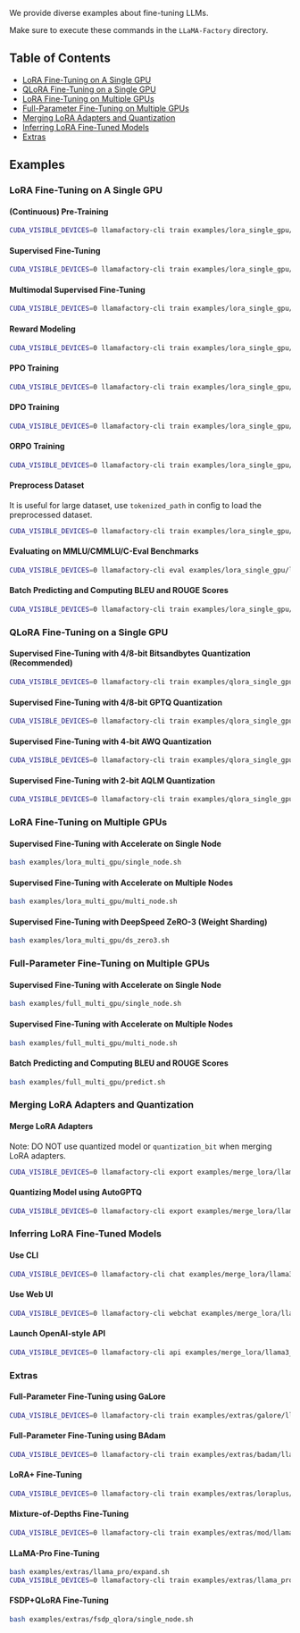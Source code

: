 We provide diverse examples about fine-tuning LLMs.

Make sure to execute these commands in the `LLaMA-Factory` directory.

## Table of Contents

- [LoRA Fine-Tuning on A Single GPU](#lora-fine-tuning-on-a-single-gpu)
- [QLoRA Fine-Tuning on a Single GPU](#qlora-fine-tuning-on-a-single-gpu)
- [LoRA Fine-Tuning on Multiple GPUs](#lora-fine-tuning-on-multiple-gpus)
- [Full-Parameter Fine-Tuning on Multiple GPUs](#full-parameter-fine-tuning-on-multiple-gpus)
- [Merging LoRA Adapters and Quantization](#merging-lora-adapters-and-quantization)
- [Inferring LoRA Fine-Tuned Models](#inferring-lora-fine-tuned-models)
- [Extras](#extras)

## Examples

### LoRA Fine-Tuning on A Single GPU

#### (Continuous) Pre-Training

```bash
CUDA_VISIBLE_DEVICES=0 llamafactory-cli train examples/lora_single_gpu/llama3_lora_pretrain.yaml
```

#### Supervised Fine-Tuning

```bash
CUDA_VISIBLE_DEVICES=0 llamafactory-cli train examples/lora_single_gpu/llama3_lora_sft.yaml
```

#### Multimodal Supervised Fine-Tuning

```bash
CUDA_VISIBLE_DEVICES=0 llamafactory-cli train examples/lora_single_gpu/llava1_5_lora_sft.yaml
```

#### Reward Modeling

```bash
CUDA_VISIBLE_DEVICES=0 llamafactory-cli train examples/lora_single_gpu/llama3_lora_reward.yaml
```

#### PPO Training

```bash
CUDA_VISIBLE_DEVICES=0 llamafactory-cli train examples/lora_single_gpu/llama3_lora_ppo.yaml
```

#### DPO Training

```bash
CUDA_VISIBLE_DEVICES=0 llamafactory-cli train examples/lora_single_gpu/llama3_lora_dpo.yaml
```

#### ORPO Training

```bash
CUDA_VISIBLE_DEVICES=0 llamafactory-cli train examples/lora_single_gpu/llama3_lora_orpo.yaml
```

#### Preprocess Dataset

It is useful for large dataset, use `tokenized_path` in config to load the preprocessed dataset.

```bash
CUDA_VISIBLE_DEVICES=0 llamafactory-cli train examples/lora_single_gpu/llama3_preprocess.yaml
```

#### Evaluating on MMLU/CMMLU/C-Eval Benchmarks

```bash
CUDA_VISIBLE_DEVICES=0 llamafactory-cli eval examples/lora_single_gpu/llama3_lora_eval.yaml
```

#### Batch Predicting and Computing BLEU and ROUGE Scores

```bash
CUDA_VISIBLE_DEVICES=0 llamafactory-cli train examples/lora_single_gpu/llama3_lora_predict.yaml
```

### QLoRA Fine-Tuning on a Single GPU

#### Supervised Fine-Tuning with 4/8-bit Bitsandbytes Quantization (Recommended)

```bash
CUDA_VISIBLE_DEVICES=0 llamafactory-cli train examples/qlora_single_gpu/llama3_lora_sft_bitsandbytes.yaml
```

#### Supervised Fine-Tuning with 4/8-bit GPTQ Quantization

```bash
CUDA_VISIBLE_DEVICES=0 llamafactory-cli train examples/qlora_single_gpu/llama3_lora_sft_gptq.yaml
```

#### Supervised Fine-Tuning with 4-bit AWQ Quantization

```bash
CUDA_VISIBLE_DEVICES=0 llamafactory-cli train examples/qlora_single_gpu/llama3_lora_sft_awq.yaml
```

#### Supervised Fine-Tuning with 2-bit AQLM Quantization

```bash
CUDA_VISIBLE_DEVICES=0 llamafactory-cli train examples/qlora_single_gpu/llama3_lora_sft_aqlm.yaml
```

### LoRA Fine-Tuning on Multiple GPUs

#### Supervised Fine-Tuning with Accelerate on Single Node

```bash
bash examples/lora_multi_gpu/single_node.sh
```

#### Supervised Fine-Tuning with Accelerate on Multiple Nodes

```bash
bash examples/lora_multi_gpu/multi_node.sh
```

#### Supervised Fine-Tuning with DeepSpeed ZeRO-3 (Weight Sharding)

```bash
bash examples/lora_multi_gpu/ds_zero3.sh
```

### Full-Parameter Fine-Tuning on Multiple GPUs

#### Supervised Fine-Tuning with Accelerate on Single Node

```bash
bash examples/full_multi_gpu/single_node.sh
```

#### Supervised Fine-Tuning with Accelerate on Multiple Nodes

```bash
bash examples/full_multi_gpu/multi_node.sh
```

#### Batch Predicting and Computing BLEU and ROUGE Scores

```bash
bash examples/full_multi_gpu/predict.sh
```

### Merging LoRA Adapters and Quantization

#### Merge LoRA Adapters

Note: DO NOT use quantized model or `quantization_bit` when merging LoRA adapters.

```bash
CUDA_VISIBLE_DEVICES=0 llamafactory-cli export examples/merge_lora/llama3_lora_sft.yaml
```

#### Quantizing Model using AutoGPTQ

```bash
CUDA_VISIBLE_DEVICES=0 llamafactory-cli export examples/merge_lora/llama3_gptq.yaml
```

### Inferring LoRA Fine-Tuned Models

#### Use CLI

```bash
CUDA_VISIBLE_DEVICES=0 llamafactory-cli chat examples/merge_lora/llama3_lora_sft.yaml
```

#### Use Web UI

```bash
CUDA_VISIBLE_DEVICES=0 llamafactory-cli webchat examples/merge_lora/llama3_lora_sft.yaml
```

#### Launch OpenAI-style API

```bash
CUDA_VISIBLE_DEVICES=0 llamafactory-cli api examples/merge_lora/llama3_lora_sft.yaml
```

### Extras

#### Full-Parameter Fine-Tuning using GaLore

```bash
CUDA_VISIBLE_DEVICES=0 llamafactory-cli train examples/extras/galore/llama3_full_sft.yaml
```

#### Full-Parameter Fine-Tuning using BAdam

```bash
CUDA_VISIBLE_DEVICES=0 llamafactory-cli train examples/extras/badam/llama3_full_sft.yaml
```

#### LoRA+ Fine-Tuning

```bash
CUDA_VISIBLE_DEVICES=0 llamafactory-cli train examples/extras/loraplus/llama3_lora_sft.yaml
```

#### Mixture-of-Depths Fine-Tuning

```bash
CUDA_VISIBLE_DEVICES=0 llamafactory-cli train examples/extras/mod/llama3_full_sft.yaml
```

#### LLaMA-Pro Fine-Tuning

```bash
bash examples/extras/llama_pro/expand.sh
CUDA_VISIBLE_DEVICES=0 llamafactory-cli train examples/extras/llama_pro/llama3_freeze_sft.yaml
```

#### FSDP+QLoRA Fine-Tuning

```bash
bash examples/extras/fsdp_qlora/single_node.sh
```

